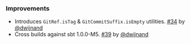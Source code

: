 ### Improvements

- Introduces `GitRef.isTag` & `GitCommitSuffix.isEmpty` utilities. [#34][] by [@dwijnand][]
- Cross builds against sbt 1.0.0-M5. [#39][] by [@dwijnand][]

[#34]: https://github.com/dwijnand/sbt-dynver/pull/34
[#39]: https://github.com/dwijnand/sbt-dynver/pull/39
[@dwijnand]: https://github.com/dwijnand
